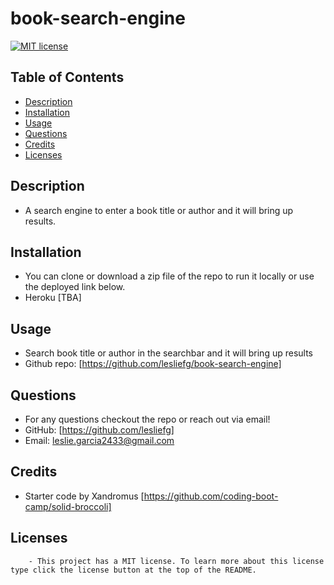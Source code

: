 # book-search-engine

[![MIT license](https://img.shields.io/badge/License-MIT-blue.svg)](https://lbesson.mit-license.org/)

## Table of Contents

- [Description](#description)
- [Installation](#installation)
- [Usage](#usage)
- [Questions](#questions)
- [Credits](#credits)
- [Licenses](#license)

## Description

- A search engine to enter a book title or author and it will bring up results.

## Installation

- You can clone or download a zip file of the repo to run it locally or use the deployed link below.
- Heroku [TBA]

## Usage

- Search book title or author in the searchbar and it will bring up results
- Github repo: [https://github.com/lesliefg/book-search-engine]

## Questions

- For any questions checkout the repo or reach out via email!
- GitHub: [https://github.com/lesliefg]
- Email: leslie.garcia2433@gmail.com

## Credits

- Starter code by Xandromus [https://github.com/coding-boot-camp/solid-broccoli]

## Licenses

        - This project has a MIT license. To learn more about this license type click the license button at the top of the README.
